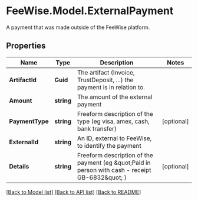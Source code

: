 # FeeWise.Model.ExternalPayment
A payment that was made outside of the FeeWise platform.

## Properties

Name | Type | Description | Notes
------------ | ------------- | ------------- | -------------
**ArtifactId** | **Guid** | The artifact (Invoice, TrustDeposit, ...) the payment is in relation to. | 
**Amount** | **string** | The amount of the external payment | 
**PaymentType** | **string** | Freeform description of the type (eg visa, amex, cash, bank transfer) | [optional] 
**ExternalId** | **string** | An ID, external to FeeWise, to identify the payment | 
**Details** | **string** | Freeform description of the payment (eg \&quot;Paid in person with cash - receipt GB-6832\&quot; ) | [optional] 

[[Back to Model list]](../README.md#documentation-for-models) [[Back to API list]](../README.md#documentation-for-api-endpoints) [[Back to README]](../README.md)

